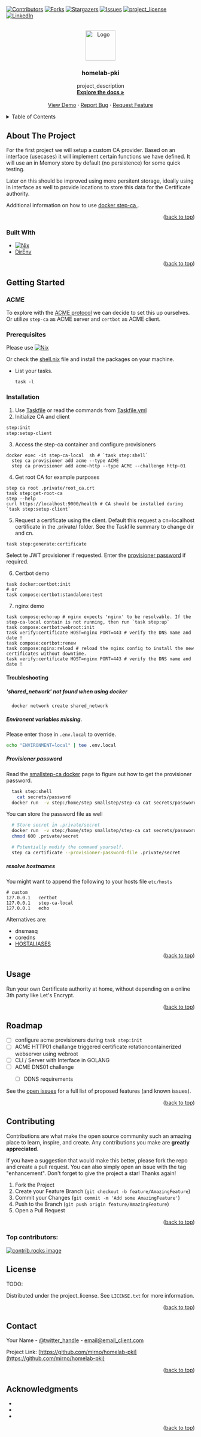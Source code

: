 <!-- Improved compatibility of back to top link: See: https://github.com/othneildrew/Best-README-Template/pull/73 -->
<a id="readme-top"></a>
<!--
*** Thanks for checking out the Best-README-Template. If you have a suggestion
*** that would make this better, please fork the repo and create a pull request
*** or simply open an issue with the tag "enhancement".
*** Don't forget to give the project a star!
*** Thanks again! Now go create something AMAZING! :D
-->



<!-- PROJECT SHIELDS -->
<!--
*** I'm using markdown "reference style" links for readability.
*** Reference links are enclosed in brackets [ ] instead of parentheses ( ).
*** See the bottom of this document for the declaration of the reference variables
*** for contributors-url, forks-url, etc. This is an optional, concise syntax you may use.
*** https://www.markdownguide.org/basic-syntax/#reference-style-links
-->
[![Contributors][contributors-shield]][contributors-url]
[![Forks][forks-shield]][forks-url]
[![Stargazers][stars-shield]][stars-url]
[![Issues][issues-shield]][issues-url]
[![project_license][license-shield]][license-url]
[![LinkedIn][linkedin-shield]][linkedin-url]



<!-- PROJECT LOGO -->
<br />
<div align="center">
  <a href="https://github.com/mirno/homelab-pki">
    <img src="https://www.gravatar.com/avatar/d2cebc82b2b5cec1b65e6c02a42c09d6?s=120&r=g&d=404" alt="Logo" width="80" height="80">
  </a>

<h3 align="center">homelab-pki</h3>

  <p align="center">
    project_description
    <br />
    <a href="https://github.com/mirno/homelab-pki"><strong>Explore the docs »</strong></a>
    <br />
    <br />
    <a href="https://github.com/mirno/homelab-pki">View Demo</a>
    ·
    <a href="https://github.com/mirno/homelab-pki/issues/new?labels=bug&template=bug-report---.md">Report Bug</a>
    ·
    <a href="https://github.com/mirno/homelab-pki/issues/new?labels=enhancement&template=feature-request---.md">Request Feature</a>
  </p>
</div>



<!-- TABLE OF CONTENTS -->
<details>
  <summary>Table of Contents</summary>
  <ol>
    <li>
      <a href="#about-the-project">About The Project</a>
      <ul>
        <li><a href="#built-with">Built With</a></li>
      </ul>
    </li>
    <li>
      <a href="#getting-started">Getting Started</a>
      <ul>
        <li><a href="#prerequisites">Prerequisites</a></li>
        <li><a href="#installation">Installation</a></li>
      </ul>
    </li>
    <li><a href="#usage">Usage</a></li>
    <li><a href="#roadmap">Roadmap</a></li>
    <li><a href="#contributing">Contributing</a></li>
    <li><a href="#license">License</a></li>
    <li><a href="#contact">Contact</a></li>
    <li><a href="#acknowledgments">Acknowledgments</a></li>
  </ol>
</details>



<!-- ABOUT THE PROJECT -->
## About The Project

For the first project we will setup a custom CA provider. Based on an interface (usecases) it will implement certain functions we have defined. It will use an in Memory store by default (no persistence) for some quick testing.

Later on this should be improved using more persitent storage, ideally using in interface as well to provide locations to store this data for the Certificate authority.

Additional information on how to use [docker step-ca ](https://hub.docker.com/r/smallstep/step-ca).


<p align="right">(<a href="#readme-top">back to top</a>)</p>



### Built With

* [![Nix][Nix.com]][Nix-url]
* [DirEnv](https://direnv.net/)


<p align="right">(<a href="#readme-top">back to top</a>)</p>



<!-- GETTING STARTED -->
## Getting Started

### ACME

To explore with the [ACME protocol](https://datatracker.ietf.org/doc/html/rfc8555) we can decide to set this up ourselves. Or utilize `step-ca` as ACME server and `certbot` as ACME client.

### Prerequisites

Please use  [![Nix][Nix.com]][Nix-url]

Or check the [shell.nix](shell.nix) file and install the packages on your machine.

* List your tasks.
  ```task
  task -l
  ```

### Installation

1. Use [Taskfile](https://taskfile.dev/) or read the commands from [Taskfile.yml](Taskfile.yml)
2. Initialize CA and client
  ```sh
  step:init
  step:setup-client
  ```
3. Access the step-ca container and configure provisioners
  ```task
  docker exec -it step-ca-local  sh # `task step:shell`
    step ca provisioner add acme --type ACME
    step ca provisioner add acme-http --type ACME --challenge http-01
  ```
4. Get root CA for example purposes
  ```task
  step ca root .private/root_ca.crt
  task step:get-root-ca
  step --help
  curl https://localhost:9000/health # CA should be installed during `task step:setup-client`
  ```
5. Request a certificate using the client.
  Default this request a cn=localhost certificate in the .private/ folder. See the Taskfile summary to change dir and cn.

  ```task
  task step:generate:certificate
  ```

  Select te JWT provisioner if requested.
  Enter the [provisioner password](#provisioner-password) if required.

6. Certbot demo
  ```task
  task docker:certbot:init
  # or
  task compose:certbot:standalone:test
  ```
7. nginx demo
  ```task
  task compose:echo:up # nginx expects 'nginx' to be resolvable. If the step-ca-local contain is not running, then run `task step:up`
  task compose:certbot:webroot:init
  task verify:certificate HOST=nginx PORT=443 # verify the DNS name and date !
  task compose:certbot:renew   
  task compose:nginx:reload # reload the nginx config to install the new certificates without downtime.
  task verify:certificate HOST=nginx PORT=443 # verify the DNS name and date !
  ```

#### Troubleshooting

##### 'shared_network' not found when using docker
```shell
  docker network create shared_network
```

##### Environent variables missing.

Please enter those in `.env.local` to override.
```sh
echo "ENVIRONMENT=local" | tee .env.local
```

##### Provisioner password
Read the [smallstep-ca docker](https://hub.docker.com/r/smallstep/step-ca) page to figure out how to get the provisioner password.

```sh
  task step:shell 
    cat secrets/password
  docker run  -v step:/home/step smallstep/step-ca cat secrets/password
```

You can store the password file as well

```sh
  # Store secret in .private/secret
  docker run  -v step:/home/step smallstep/step-ca cat secrets/password | tee .private/secret
  chmod 600 .private/secret

  # Potentially modify the command yourself.
  step ca certificate --provisioner-password-file .private/secret
```

##### resolve hostnames

You might want to append the following to your hosts file `etc/hosts`
```
# custom
127.0.0.1   certbot
127.0.0.1   step-ca-local
127.0.0.1   echo
```

Alternatives are:
- dnsmasq
- coredns
- [HOSTALIASES](https://www.man7.org/linux/man-pages/man3/gethostbyname_r.3.html)



<p align="right">(<a href="#readme-top">back to top</a>)</p>



<!-- USAGE EXAMPLES -->
## Usage

Run your own Certificate authority at home, without depending on a online 3th party like Let's Encrypt.

<p align="right">(<a href="#readme-top">back to top</a>)</p>



<!-- ROADMAP -->
## Roadmap

- [ ] configure acme provisioners during `task step:init`
- [ ] ACME HTTP01 challange triggered certificate rotationcontainerized webserver using webroot
- [ ] CLI / Server with Interface in GOLANG
- [ ] ACME DNS01 challenge
    - [ ] DDNS requirements


See the [open issues](https://github.com/mirno/homelab-pki/issues) for a full list of proposed features (and known issues).

<p align="right">(<a href="#readme-top">back to top</a>)</p>



<!-- CONTRIBUTING -->
## Contributing

Contributions are what make the open source community such an amazing place to learn, inspire, and create. Any contributions you make are **greatly appreciated**.

If you have a suggestion that would make this better, please fork the repo and create a pull request. You can also simply open an issue with the tag "enhancement".
Don't forget to give the project a star! Thanks again!

1. Fork the Project
2. Create your Feature Branch (`git checkout -b feature/AmazingFeature`)
3. Commit your Changes (`git commit -m 'Add some AmazingFeature'`)
4. Push to the Branch (`git push origin feature/AmazingFeature`)
5. Open a Pull Request

<p align="right">(<a href="#readme-top">back to top</a>)</p>

### Top contributors:

<a href="https://github.com/mirno/homelab-pki/graphs/contributors">
  <img src="https://contrib.rocks/image?repo=mirno/homelab-pki" alt="contrib.rocks image" />
</a>



<!-- LICENSE -->
## License

TODO:

Distributed under the project_license. See `LICENSE.txt` for more information.

<p align="right">(<a href="#readme-top">back to top</a>)</p>



<!-- CONTACT -->
## Contact

Your Name - [@twitter_handle](https://twitter.com/twitter_handle) - email@email_client.com

Project Link: [https://github.com/mirno/homelab-pki](https://github.com/mirno/homelab-pki)

<p align="right">(<a href="#readme-top">back to top</a>)</p>



<!-- ACKNOWLEDGMENTS -->
## Acknowledgments

* []()
* []()
* []()

<p align="right">(<a href="#readme-top">back to top</a>)</p>



<!-- MARKDOWN LINKS & IMAGES -->
<!-- https://www.markdownguide.org/basic-syntax/#reference-style-links -->
[contributors-shield]: https://img.shields.io/github/contributors/mirno/homelab-pki.svg?style=for-the-badge
[contributors-url]: https://github.com/mirno/homelab-pki/graphs/contributors
[forks-shield]: https://img.shields.io/github/forks/mirno/homelab-pki.svg?style=for-the-badge
[forks-url]: https://github.com/mirno/homelab-pki/network/members
[stars-shield]: https://img.shields.io/github/stars/mirno/homelab-pki.svg?style=for-the-badge
[stars-url]: https://github.com/mirno/homelab-pki/stargazers
[issues-shield]: https://img.shields.io/github/issues/mirno/homelab-pki.svg?style=for-the-badge
[issues-url]: https://github.com/mirno/homelab-pki/issues
[license-shield]: https://img.shields.io/github/license/mirno/homelab-pki.svg?style=for-the-badge
[license-url]: https://github.com/mirno/homelab-pki/blob/master/LICENSE.txt
[linkedin-shield]: https://img.shields.io/badge/-LinkedIn-black.svg?style=for-the-badge&logo=linkedin&colorB=555
[linkedin-url]: https://linkedin.com/in/linkedin_username
[product-screenshot]: images/screenshot.png
[Next.js]: https://img.shields.io/badge/next.js-000000?style=for-the-badge&logo=nextdotjs&logoColor=white
[Next-url]: https://nextjs.org/
[React.js]: https://img.shields.io/badge/React-20232A?style=for-the-badge&logo=react&logoColor=61DAFB
[React-url]: https://reactjs.org/
[Vue.js]: https://img.shields.io/badge/Vue.js-35495E?style=for-the-badge&logo=vuedotjs&logoColor=4FC08D
[Vue-url]: https://vuejs.org/
[Angular.io]: https://img.shields.io/badge/Angular-DD0031?style=for-the-badge&logo=angular&logoColor=white
[Angular-url]: https://angular.io/
[Svelte.dev]: https://img.shields.io/badge/Svelte-4A4A55?style=for-the-badge&logo=svelte&logoColor=FF3E00
[Svelte-url]: https://svelte.dev/
[Laravel.com]: https://img.shields.io/badge/Laravel-FF2D20?style=for-the-badge&logo=laravel&logoColor=white
[Laravel-url]: https://laravel.com
[Bootstrap.com]: https://img.shields.io/badge/Bootstrap-563D7C?style=for-the-badge&logo=bootstrap&logoColor=white
[Bootstrap-url]: https://getbootstrap.com
[JQuery.com]: https://img.shields.io/badge/jQuery-0769AD?style=for-the-badge&logo=jquery&logoColor=white
[JQuery-url]: https://jquery.com
[Nix.com]: https://builtwithnix.org/badge.svg
[Nix-url]: https://builtwithnix.org